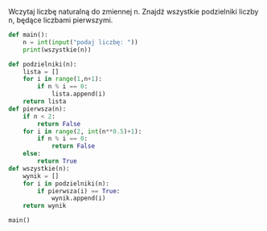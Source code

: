Wczytaj liczbę naturalną do zmiennej n. Znajdź wszystkie podzielniki liczby n, będące liczbami pierwszymi.
```python
def main():
    n = int(input("podaj liczbę: "))
    print(wszystkie(n))

def podzielniki(n):
    lista = []
    for i in range(1,n+1):
        if n % i == 0:
            lista.append(i)
    return lista
def pierwsza(n):
    if n < 2:
        return False
    for i in range(2, int(n**0.5)+1):
        if n % i == 0:
            return False
    else:
        return True
def wszystkie(n):
    wynik = []
    for i in podzielniki(n):
        if pierwsza(i) == True:
            wynik.append(i)
    return wynik

main()
```
